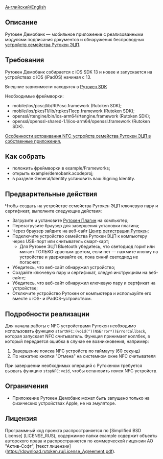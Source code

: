 [Английский/English](README.mdown) 

## Описание

Рутокен Демобанк — мобильное приложение с реализованными модулями подписания документов и обнаружения беспроводных 
[устройств семейства Рутокен ЭЦП](https://www.rutoken.ru/products/all/rutoken-ecp/).

## Требования

Рутокен Демобанк собирается с iOS SDK 13 и новее и запускается на устройствах c iOS (iPadOS) начиная с 13. 

Внешние зависимости находятся в [Рутокен SDK](http://www.rutoken.ru/developers/sdk/)

Необходимые фреймворки:
* mobile/ios/pcsc/lib/RtPcsc.framework (Rutoken SDK);
* mobile/ios/pkcs11/lib/rtpkcs11ecp.framework (Rutoken SDK);
* openssl/rtengine/bin/ios-arm64/rtengine.framework (Rutoken SDK);
* openssl/openssl-shared-1.1/ios-arm64/openssl.framework (Rutoken SDK).

[Особенности встраивания NFC-устройств семейства Рутокен ЭЦП в собственные приложения.](https://dev.rutoken.ru/pages/viewpage.action?pageId=81527019)

## Как собрать

* положить фреймворки в example/Frameworks;
* открыть example/demobank.xcodeproj;
* в разделе General/Identity установить ваш Signing Identity.

## Предварительные действия

Чтобы создать на устройстве семейства Рутокен ЭЦП ключевую пару и сертификат, выполните следующие действия:

* Загрузите и установите [Рутокен Плагин](https://www.rutoken.ru/products/all/rutoken-plugin/) на компьютер;
* Перезагрузите браузер для завершения установки плагина;
* Через браузер зайдите на веб-сайт [Центр регистрации Рутокен](https://ra.rutoken.ru);
* Подключите устройство семейства Рутокен ЭЦП к компьютеру через USB-порт или считыватель смарт-карт;
    * Для Рутокен ЭЦП Bluetooth убедитесь, что светодиод горит или мигает ТОЛЬКО красным цветом, 
    если нет — нажмите кнопку на устройстве и удерживайте ее, пока синий светодиод не погаснет;
* Убедитесь, что веб-сайт обнаружил устройство;
* Создайте ключевую пару и сертификат, следуя инструкциям на веб-сайте;
* Убедитесь, что веб-сайт обнаружил ключевую пару и сертфикат на устройстве;
* Отключите устройство Рутокен от компьютера и используйте его вместе с iOS- и iPadOS-устройством.

## Подробности реализации

Для начала работы с NFC устройствами Рутокен необходимо использовать функцию `startNFC:(void(^)(NSError*))ErrorCallback`,
которая запускает NFC считыватель. Функция принимает коллбек, в который передается ошибка в случае ее возникновения, например:
1. Завершение поиска NFC устройств по таймауту (60 секунд)
2. По нажатию кнопки "Отмена" на системном окне NFC считывателя

При завершении необходимых операций с Рутокеном требуется вызвать функцию `stopNFC:void`, чтобы остановить поиск NFC устройств.

## Ограничения

* Приложение Рутокен Демобанк может быть запущено только на физических устройствах Apple, не на эмуляторе.

## Лицензия

Программный код проекта распространяется по [Simplified BSD License] (LICENSE_RUS),
содержимое папки example содержит объекты авторского права и распространяется по коммерческой лицензии АО "Актив-Софт", [текст лицензии] (https://download.rutoken.ru/License_Agreement.pdf).
